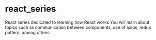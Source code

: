 # react_series
React series dedicated to learning how React works
You will learn about topics such as communication between components, use of axios, redux pattern, among others.
